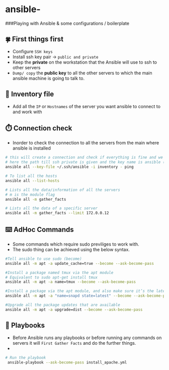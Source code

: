 # ansible-
###Playing with Ansible &amp; some configurations / boilerplate


## 🍀 First things first
- Configure `SSH keys` 
- Install ssh key pair -> `public and private`
- Keep the __private__ on the workstation that the Ansible will use to ssh to other servers
- `Dump/ copy` the **public key** to all the other servers to which the main ansible machine is going to talk to.

## 💾 Inventory file
- Add all the `IP` or `Hostnames` of the server you want ansible to connect to and work with

## ⏱️ Connection check
- Inorder to check the connection to all the servers from the main where ansible is installed 

```bash
# this will create a connection and check if everything is fine and we are able to connect
# here the path till ssh private is given and the key name is ansible (private key) & invenory contains all the server ips to which using this key the ansible main machine going to connect.
ansible all --key-file ~/.ssh/ansible -i inventory - ping

# To list all the hosts
ansible all --list-hosts

# Lists all the data/information of all the servers
# m is the module flag
ansible all -m gather_facts

# Lists all the data of a specific server
ansible all -m gather_facts --limit 172.0.0.12


```

## ⌨️ AdHoc Commands 
- Some commands which require sudo previliges to work with.
- The sudo thing can be achieved using the below syntax.
```bash
#Tell ansible to use sudo (become)
ansible all -m apt -a update_cache=true --become --ask-become-pass

#Install a package named tmux via the apt module
# Equivalent to sudo apt-get install tmux 
ansible all -m apt -a name=tmux --become --ask-become-pass

#Install a package via the apt module, and also make sure it’s the latest version available
ansible all -m apt -a "name=snapd state=latest" --become --ask-become-pass

#Upgrade all the package updates that are available
ansible all -m apt -a upgrade=dist --become --ask-become-pass
```

## :open_book: Playbooks 
- Before Ansible runs any playbooks or before running any commands on servers it will `First Gather Facts` and do the further things.
-  
```bash
# Run the playbook
 ansible-playbook --ask-become-pass install_apache.yml
```



